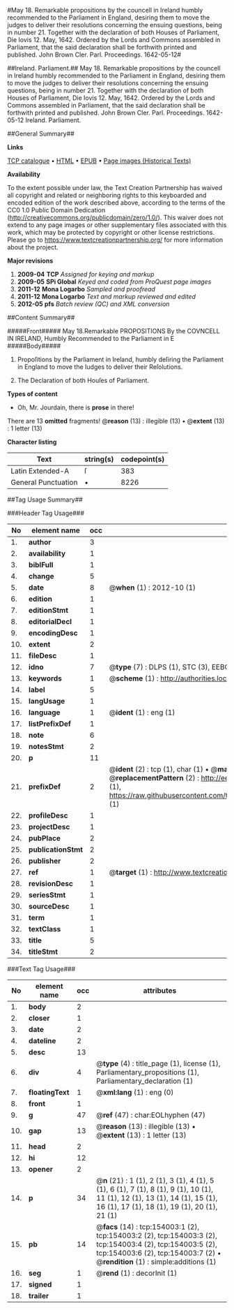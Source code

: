 #May 18. Remarkable propositions by the councell in Ireland humbly recommended to the Parliament in England, desiring them to move the judges to deliver their resolutions concerning the ensuing questions, being in number 21. Together with the declaration of both Houses of Parliament, Die Iovis 12. May, 1642. Ordered by the Lords and Commons assembled in Parliament, that the said declaration shall be forthwith printed and published. John Brown Cler. Parl. Proceedings. 1642-05-12#

##Ireland. Parliament.##
May 18. Remarkable propositions by the councell in Ireland humbly recommended to the Parliament in England, desiring them to move the judges to deliver their resolutions concerning the ensuing questions, being in number 21. Together with the declaration of both Houses of Parliament, Die Iovis 12. May, 1642. Ordered by the Lords and Commons assembled in Parliament, that the said declaration shall be forthwith printed and published. John Brown Cler. Parl.
Proceedings. 1642-05-12
Ireland. Parliament.

##General Summary##

**Links**

[TCP catalogue](http://www.ota.ox.ac.uk/tcp/)  • 
[HTML](http://tei.it.ox.ac.uk/tcp/Texts-HTML/free/A87/A87328.html)  • 
[EPUB](http://tei.it.ox.ac.uk/tcp/Texts-EPUB/free/A87/A87328.epub) • 
[Page images (Historical Texts)](https://historicaltexts.jisc.ac.uk/eebo-99896301e)

**Availability**

To the extent possible under law, the Text Creation Partnership has waived all copyright and related or neighboring rights to this keyboarded and encoded edition of the work described above, according to the terms of the CC0 1.0 Public Domain Dedication (http://creativecommons.org/publicdomain/zero/1.0/). This waiver does not extend to any page images or other supplementary files associated with this work, which may be protected by copyright or other license restrictions. Please go to https://www.textcreationpartnership.org/ for more information about the project.

**Major revisions**

1. __2009-04__ __TCP__ *Assigned for keying and markup*
1. __2009-05__ __SPi Global__ *Keyed and coded from ProQuest page images*
1. __2011-12__ __Mona Logarbo__ *Sampled and proofread*
1. __2011-12__ __Mona Logarbo__ *Text and markup reviewed and edited*
1. __2012-05__ __pfs__ *Batch review (QC) and XML conversion*

##Content Summary##

#####Front#####
May 18.Remarkable PROPOSITIONS By the COVNCELL IN IRELAND, Humbly Recommended to the Parliament in E
#####Body#####

1. Propoſitions by the Parliament in Ireland, humbly deſiring the Parliament in England to move the Iudges to deliver their Reſolutions.

1. The Declaration of both Houſes of Parliament.

**Types of content**

  * Oh, Mr. Jourdain, there is **prose** in there!

There are 13 **omitted** fragments! 
 @__reason__ (13) : illegible (13)  •  @__extent__ (13) : 1 letter (13)

**Character listing**


|Text|string(s)|codepoint(s)|
|---|---|---|
|Latin Extended-A|ſ|383|
|General Punctuation|•|8226|

##Tag Usage Summary##

###Header Tag Usage###

|No|element name|occ|attributes|
|---|---|---|---|
|1.|__author__|3||
|2.|__availability__|1||
|3.|__biblFull__|1||
|4.|__change__|5||
|5.|__date__|8| @__when__ (1) : 2012-10 (1)|
|6.|__edition__|1||
|7.|__editionStmt__|1||
|8.|__editorialDecl__|1||
|9.|__encodingDesc__|1||
|10.|__extent__|2||
|11.|__fileDesc__|1||
|12.|__idno__|7| @__type__ (7) : DLPS (1), STC (3), EEBO-CITATION (1), PROQUEST (1), VID (1)|
|13.|__keywords__|1| @__scheme__ (1) : http://authorities.loc.gov/ (1)|
|14.|__label__|5||
|15.|__langUsage__|1||
|16.|__language__|1| @__ident__ (1) : eng (1)|
|17.|__listPrefixDef__|1||
|18.|__note__|6||
|19.|__notesStmt__|2||
|20.|__p__|11||
|21.|__prefixDef__|2| @__ident__ (2) : tcp (1), char (1)  •  @__matchPattern__ (2) : ([0-9\-]+):([0-9IVX]+) (1), (.+) (1)  •  @__replacementPattern__ (2) : http://eebo.chadwyck.com/downloadtiff?vid=$1&page=$2 (1), https://raw.githubusercontent.com/textcreationpartnership/Texts/master/tcpchars.xml#$1 (1)|
|22.|__profileDesc__|1||
|23.|__projectDesc__|1||
|24.|__pubPlace__|2||
|25.|__publicationStmt__|2||
|26.|__publisher__|2||
|27.|__ref__|1| @__target__ (1) : http://www.textcreationpartnership.org/docs/. (1)|
|28.|__revisionDesc__|1||
|29.|__seriesStmt__|1||
|30.|__sourceDesc__|1||
|31.|__term__|1||
|32.|__textClass__|1||
|33.|__title__|5||
|34.|__titleStmt__|2||


###Text Tag Usage###

|No|element name|occ|attributes|
|---|---|---|---|
|1.|__body__|2||
|2.|__closer__|1||
|3.|__date__|2||
|4.|__dateline__|2||
|5.|__desc__|13||
|6.|__div__|4| @__type__ (4) : title_page (1), license (1), Parliamentary_propositions (1), Parliamentary_declaration (1)|
|7.|__floatingText__|1| @__xml:lang__ (1) : eng (0)|
|8.|__front__|1||
|9.|__g__|47| @__ref__ (47) : char:EOLhyphen (47)|
|10.|__gap__|13| @__reason__ (13) : illegible (13)  •  @__extent__ (13) : 1 letter (13)|
|11.|__head__|2||
|12.|__hi__|12||
|13.|__opener__|2||
|14.|__p__|34| @__n__ (21) : 1 (1), 2 (1), 3 (1), 4 (1), 5 (1), 6 (1), 7 (1), 8 (1), 9 (1), 10 (1), 11 (1), 12 (1), 13 (1), 14 (1), 15 (1), 16 (1), 17 (1), 18 (1), 19 (1), 20 (1), 21 (1)|
|15.|__pb__|14| @__facs__ (14) : tcp:154003:1 (2), tcp:154003:2 (2), tcp:154003:3 (2), tcp:154003:4 (2), tcp:154003:5 (2), tcp:154003:6 (2), tcp:154003:7 (2)  •  @__rendition__ (1) : simple:additions (1)|
|16.|__seg__|1| @__rend__ (1) : decorInit (1)|
|17.|__signed__|1||
|18.|__trailer__|1||
